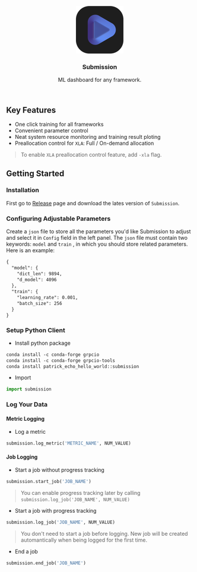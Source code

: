 <div align="center">
  <img src="icon.png" alt="Logo" width="128" height="128">
<h3 align="center">Submission</h3>
<p>ML dashboard for any framework.</p>
</div>

<br>

## Key Features
- One click training for all frameworks
- Convenient parameter control
- Neat system resource monitoring and training result ploting
- Preallocation control for `XLA`: Full / On-demand allocation

> To enable `XLA` preallocation control feature, add `-xla` flag.

## Getting Started
### Installation
First go to [Release](https://github.com/Kelvinlby/submission/releases/latest) page and download the lates version of `Submission`.

### Configuring Adjustable Parameters
Create a `json` file to store all the parameters you'd like Submission to adjust and select it in `Config` field in the left panel. The `json` file must contain two keywords: `model` and `train` , in which you should store related parameters. Here is an example:

```json5
{
  "model": {
    "dict_len": 9894,
    "d_model": 4096
  },
  "train": {
    "learning_rate": 0.001,
    "batch_size": 256
  }
}
```

### Setup Python Client
- Install python package
```shell
conda install -c conda-forge grpcio
conda install -c conda-forge grpcio-tools
conda install patrick_echo_hello_world::submission
```
- Import
```python
import submission
```

### Log Your Data
#### Metric Logging
- Log a metric
```python
submission.log_metric('METRIC_NAME', NUM_VALUE)
```

#### Job Logging
- Start a job without progress tracking
```python
submission.start_job('JOB_NAME')
```
> You can enable progress tracking later by calling `submission.log_job('JOB_NAME', NUM_VALUE)`

- Start a job with progress tracking
```python
submission.log_job('JOB_NAME', NUM_VALUE)
```
> You don't need to start a job before logging. New job will be created automantically when being logged for the first time.

- End a job
```python
submission.end_job('JOB_NAME')
```

